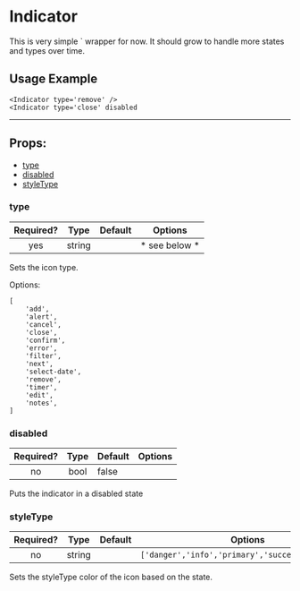 # Indicator

This is very simple <Icon />` wrapper for now. It should grow to handle more states and types over time.

## Usage Example

```JSX
<Indicator type='remove' />
<Indicator type='close' disabled
```

---

## Props:

* [type](#type)
* [disabled](#disabled)
* [styleType](#styletype)

### type

| Required? | Type | Default | Options |
|:---:|:---:|---|---|
| yes | string | | * see below * |

Sets the icon type.

Options:

```
[
    'add',
    'alert',
    'cancel',
    'close',
    'confirm',
    'error',
    'filter',
    'next',
    'select-date',
    'remove',
    'timer',
    'edit',
    'notes',
]
```

### disabled

| Required? | Type | Default | Options |
|:---:|:---:|---|---|
| no | bool | false | |

Puts the indicator in a disabled state

### styleType

| Required? | Type | Default | Options |
|:---:|:---:|---|---|
| no | string | | `['danger','info','primary','success','warning']` |

Sets the styleType color of the icon based on the state.
